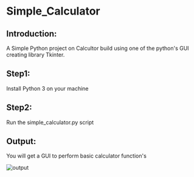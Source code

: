 # Simple_Calculator
## Introduction:
A Simple Python project on Calcultor  build using one of the python's  GUI creating library Tkinter.

## Step1:
Install Python 3 on your machine 
## Step2:
Run the simple_calculator.py script
## Output:
You will get a GUI to perform basic calculator function's

![output](https://user-images.githubusercontent.com/60580832/130814424-57844661-0c0b-4f13-a917-1fba343ecb96.JPG)
